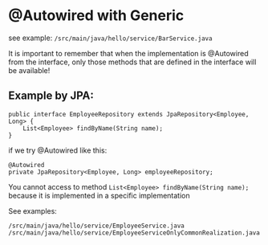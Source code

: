 # @Autowired with Generic

see example: `/src/main/java/hello/service/BarService.java`

It is important to remember that when the implementation is @Autowired from the interface, only those methods that are defined in the interface will be available!

## Example by JPA:
```
public interface EmployeeRepository extends JpaRepository<Employee, Long> {
    List<Employee> findByName(String name);
}
```

if we try @Autowired like this:
```
@Autowired
private JpaRepository<Employee, Long> employeeRepository;
```

You cannot access to method `List<Employee> findByName(String name);` because it is implemented in a specific implementation

See examples:
```
/src/main/java/hello/service/EmployeeService.java
/src/main/java/hello/service/EmployeeServiceOnlyCommonRealization.java
```
